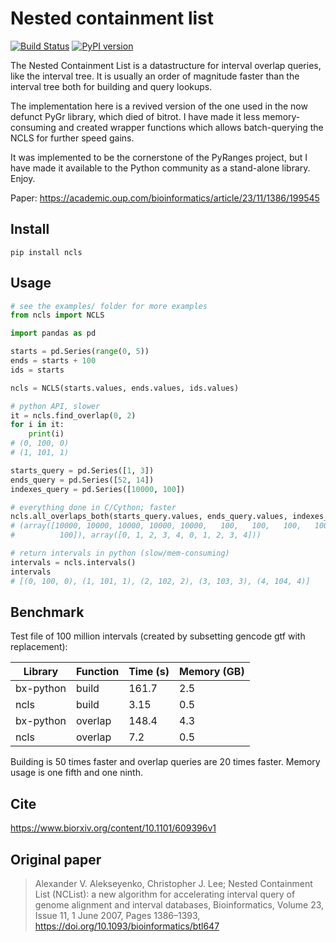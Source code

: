 # Nested containment list

[![Build Status](https://travis-ci.org/biocore-ntnu/ncls.svg?branch=master)](https://travis-ci.org/hunt-genes/ncls) [![PyPI version](https://badge.fury.io/py/ncls.svg)](https://badge.fury.io/py/ncls)

The Nested Containment List is a datastructure for interval overlap queries,
like the interval tree. It is usually an order of magnitude faster than the
interval tree both for building and query lookups.

The implementation here is a revived version of the one used in the now defunct
PyGr library, which died of bitrot. I have made it less memory-consuming and
created wrapper functions which allows batch-querying the NCLS for further speed
gains.

It was implemented to be the cornerstone of the PyRanges project, but I have made
it available to the Python community as a stand-alone library. Enjoy.

Paper: https://academic.oup.com/bioinformatics/article/23/11/1386/199545

## Install

```
pip install ncls
```

## Usage

```python
# see the examples/ folder for more examples
from ncls import NCLS

import pandas as pd

starts = pd.Series(range(0, 5))
ends = starts + 100
ids = starts

ncls = NCLS(starts.values, ends.values, ids.values)

# python API, slower
it = ncls.find_overlap(0, 2)
for i in it:
    print(i)
# (0, 100, 0)
# (1, 101, 1)

starts_query = pd.Series([1, 3])
ends_query = pd.Series([52, 14])
indexes_query = pd.Series([10000, 100])

# everything done in C/Cython; faster
ncls.all_overlaps_both(starts_query.values, ends_query.values, indexes_query.values)
# (array([10000, 10000, 10000, 10000, 10000,   100,   100,   100,   100,
#          100]), array([0, 1, 2, 3, 4, 0, 1, 2, 3, 4]))

# return intervals in python (slow/mem-consuming)
intervals = ncls.intervals()
intervals
# [(0, 100, 0), (1, 101, 1), (2, 102, 2), (3, 103, 3), (4, 104, 4)]
```

## Benchmark

Test file of 100 million intervals (created by subsetting gencode gtf with replacement):

| Library | Function | Time (s) | Memory (GB) |
| --- | --- | --- | --- |
| bx-python | build | 161.7 | 2.5 |
| ncls | build | 3.15 | 0.5 |
| bx-python | overlap | 148.4 | 4.3 |
| ncls | overlap | 7.2 | 0.5 |

Building is 50 times faster and overlap queries are 20 times faster. Memory
usage is one fifth and one ninth.

## Cite

https://www.biorxiv.org/content/10.1101/609396v1

## Original paper

> Alexander V. Alekseyenko, Christopher J. Lee; Nested Containment List (NCList): a new algorithm for accelerating interval query of genome alignment and interval databases, Bioinformatics, Volume 23, Issue 11, 1 June 2007, Pages 1386–1393, https://doi.org/10.1093/bioinformatics/btl647
